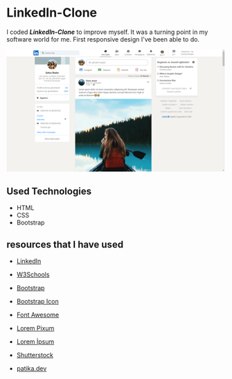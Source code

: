 # LinkedIn-Clone

I coded ***LinkedIn-Clone*** to improve myself. It was a turning point in my software world for me. First responsive design I've been able to do.

![LinkedIn Page](assets/page.png)

## Used Technologies 

+ HTML
+ CSS
+ Bootstrap


## resources that I have used

- [LinkedIn](https://www.linkedin.com/)

- [W3Schools](https://www.w3schools.com/)

- [Bootstrap](https://getbootstrap.com/)

- [Bootstrap Icon](https://icons.getbootstrap.com/)

- [Font Awesome](https://fontawesome.com/icons)

- [Lorem Pixum](https://picsum.photos/)

- [Lorem İpsum](https://tr.lipsum.com/)

- [Shutterstock](https://www.shutterstock.com/tr/)

- [patika.dev](https://www.patika.dev/)


